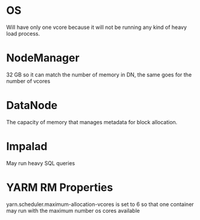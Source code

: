 # OS
Will have only one vcore because it will not be running any kind of heavy load process.

# NodeManager
32 GB so it can match the number of memory in DN, the same goes for the number of vcores

# DataNode
The capacity of memory that manages metadata for block allocation.

# Impalad
May run heavy SQL queries

# YARM RM Properties
yarn.scheduler.maximum-allocation-vcores is set to 6 so that one container may run with the maximum number os cores available

